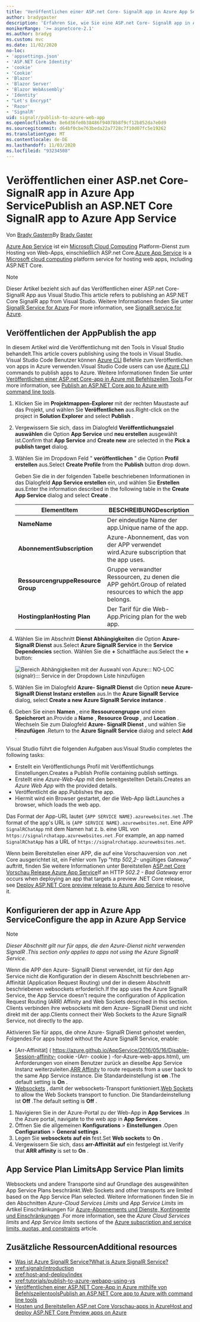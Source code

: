 ```yaml
---
title: 'Veröffentlichen einer ASP.net Core- SignalR app in Azure App Service'
author: bradygaster
description: 'Erfahren Sie, wie Sie eine ASP.net Core- SignalR app in Azure App Service veröffentlichen.'
monikerRange: '>= aspnetcore-2.1'
ms.author: bradyg
ms.custom: mvc
ms.date: 11/02/2020
no-loc:
- 'appsettings.json'
- 'ASP.NET Core Identity'
- 'cookie'
- 'Cookie'
- 'Blazor'
- 'Blazor Server'
- 'Blazor WebAssembly'
- 'Identity'
- "Let's Encrypt"
- 'Razor'
- 'SignalR'
uid: signalr/publish-to-azure-web-app
ms.openlocfilehash: 8e6d36fe0b38486f94078b8f9cf12b852da7e0d9
ms.sourcegitcommit: d64bf0cbe763beda22a7728c7f10d07fc5e19262
ms.translationtype: MT
ms.contentlocale: de-DE
ms.lasthandoff: 11/03/2020
ms.locfileid: "93234508"
---
```

# <a name="publish-an-aspnet-core-no-locsignalr-app-to-azure-app-service"></a><span data-ttu-id="3991f-103">Veröffentlichen einer ASP.net Core- SignalR app in Azure App Service</span><span class="sxs-lookup"><span data-stu-id="3991f-103">Publish an ASP.NET Core SignalR app to Azure App Service</span></span>

<span data-ttu-id="3991f-104">Von [Brady Gastern](https://twitter.com/bradygaster)</span><span class="sxs-lookup"><span data-stu-id="3991f-104">By [Brady Gaster](https://twitter.com/bradygaster)</span></span>

<span data-ttu-id="3991f-105">[Azure App Service](/azure/app-service/app-service-web-overview) ist ein [Microsoft Cloud Computing](https://azure.microsoft.com/) Platform-Dienst zum Hosting von Web-Apps, einschließlich ASP.net Core.</span><span class="sxs-lookup"><span data-stu-id="3991f-105">[Azure App Service](/azure/app-service/app-service-web-overview) is a [Microsoft cloud computing](https://azure.microsoft.com/) platform service for hosting web apps, including ASP.NET Core.</span></span>

> [!NOTE]
> <span data-ttu-id="3991f-106">Dieser Artikel bezieht sich auf das Veröffentlichen einer ASP.net Core- SignalR App aus Visual Studio.</span><span class="sxs-lookup"><span data-stu-id="3991f-106">This article refers to publishing an ASP.NET Core SignalR app from Visual Studio.</span></span> <span data-ttu-id="3991f-107">Weitere Informationen finden Sie unter [ SignalR Service for Azure](https://azure.microsoft.com/services/signalr-service).</span><span class="sxs-lookup"><span data-stu-id="3991f-107">For more information, see [SignalR service for Azure](https://azure.microsoft.com/services/signalr-service).</span></span>

## <a name="publish-the-app"></a><span data-ttu-id="3991f-108">Veröffentlichen der App</span><span class="sxs-lookup"><span data-stu-id="3991f-108">Publish the app</span></span>

<span data-ttu-id="3991f-109">In diesem Artikel wird die Veröffentlichung mit den Tools in Visual Studio behandelt.</span><span class="sxs-lookup"><span data-stu-id="3991f-109">This article covers publishing using the tools in Visual Studio.</span></span> <span data-ttu-id="3991f-110">Visual Studio Code Benutzer können [Azure CLI](/cli/azure) Befehle zum Veröffentlichen von apps in Azure verwenden.</span><span class="sxs-lookup"><span data-stu-id="3991f-110">Visual Studio Code users can use [Azure CLI](/cli/azure) commands to publish apps to Azure.</span></span> <span data-ttu-id="3991f-111">Weitere Informationen finden Sie unter [Veröffentlichen einer ASP.net Core-app in Azure mit Befehlszeilen Tools](/azure/app-service/app-service-web-get-started-dotnet).</span><span class="sxs-lookup"><span data-stu-id="3991f-111">For more information, see [Publish an ASP.NET Core app to Azure with command line tools](/azure/app-service/app-service-web-get-started-dotnet).</span></span>

1. <span data-ttu-id="3991f-112">Klicken Sie im **Projektmappen-Explorer** mit der rechten Maustaste auf das Projekt, und wählen Sie **Veröffentlichen** aus.</span><span class="sxs-lookup"><span data-stu-id="3991f-112">Right-click on the project in **Solution Explorer** and select **Publish** .</span></span>

1. <span data-ttu-id="3991f-113">Vergewissern Sie sich, dass im Dialogfeld **Veröffentlichungsziel auswählen** die Option **App Service** und **neu erstellen** ausgewählt ist.</span><span class="sxs-lookup"><span data-stu-id="3991f-113">Confirm that **App Service** and **Create new** are selected in the **Pick a publish target** dialog.</span></span>

1. <span data-ttu-id="3991f-114">Wählen Sie im Dropdown Feld " **veröffentlichen** " die Option **Profil erstellen** aus.</span><span class="sxs-lookup"><span data-stu-id="3991f-114">Select **Create Profile** from the **Publish** button drop down.</span></span>

   <span data-ttu-id="3991f-115">Geben Sie die in der folgenden Tabelle beschriebenen Informationen in das Dialogfeld **App Service erstellen** ein, und wählen Sie **Erstellen** aus.</span><span class="sxs-lookup"><span data-stu-id="3991f-115">Enter the information described in the following table in the **Create App Service** dialog and select **Create** .</span></span>

   | <span data-ttu-id="3991f-116">Element</span><span class="sxs-lookup"><span data-stu-id="3991f-116">Item</span></span>               | <span data-ttu-id="3991f-117">BESCHREIBUNG</span><span class="sxs-lookup"><span data-stu-id="3991f-117">Description</span></span> |
   | ------------------ | ----------- |
   | <span data-ttu-id="3991f-118">**Name**</span><span class="sxs-lookup"><span data-stu-id="3991f-118">**Name**</span></span>           | <span data-ttu-id="3991f-119">Der eindeutige Name der app.</span><span class="sxs-lookup"><span data-stu-id="3991f-119">Unique name of the app.</span></span> |
   | <span data-ttu-id="3991f-120">**Abonnement**</span><span class="sxs-lookup"><span data-stu-id="3991f-120">**Subscription**</span></span>   | <span data-ttu-id="3991f-121">Azure-Abonnement, das von der APP verwendet wird.</span><span class="sxs-lookup"><span data-stu-id="3991f-121">Azure subscription that the app uses.</span></span> |
   | <span data-ttu-id="3991f-122">**Ressourcengruppe**</span><span class="sxs-lookup"><span data-stu-id="3991f-122">**Resource Group**</span></span> | <span data-ttu-id="3991f-123">Gruppe verwandter Ressourcen, zu denen die APP gehört.</span><span class="sxs-lookup"><span data-stu-id="3991f-123">Group of related resources to which the app belongs.</span></span> |
   | <span data-ttu-id="3991f-124">**Hostingplan**</span><span class="sxs-lookup"><span data-stu-id="3991f-124">**Hosting Plan**</span></span>   | <span data-ttu-id="3991f-125">Der Tarif für die Web-App.</span><span class="sxs-lookup"><span data-stu-id="3991f-125">Pricing plan for the web app.</span></span> |

1. <span data-ttu-id="3991f-126">Wählen Sie im Abschnitt **Dienst Abhängigkeiten** die Option **Azure- SignalR Dienst** aus.</span><span class="sxs-lookup"><span data-stu-id="3991f-126">Select **Azure SignalR Service** in the **Service Dependencies** section.</span></span> <span data-ttu-id="3991f-127">Wählen Sie die **+** Schaltfläche aus:</span><span class="sxs-lookup"><span data-stu-id="3991f-127">Select the **+** button:</span></span>

   ![Bereich Abhängigkeiten mit der Auswahl von Azure::: NO-LOC (signalr)::: Service in der Dropdown Liste hinzufügen](publish-to-azure-web-app/_static/signalr-service-dependency.png)

1. <span data-ttu-id="3991f-129">Wählen Sie im Dialogfeld **Azure- SignalR Dienst** die Option **neue Azure- SignalR Dienst Instanz erstellen** aus.</span><span class="sxs-lookup"><span data-stu-id="3991f-129">In the **Azure SignalR Service** dialog, select **Create a new Azure SignalR Service instance** .</span></span>

1. <span data-ttu-id="3991f-130">Geben Sie einen **Namen** , eine **Ressourcengruppe** und einen **Speicherort** an.</span><span class="sxs-lookup"><span data-stu-id="3991f-130">Provide a **Name** , **Resource Group** , and **Location** .</span></span> <span data-ttu-id="3991f-131">Wechseln Sie zum Dialogfeld **Azure- SignalR Dienst** , und wählen Sie **Hinzufügen** .</span><span class="sxs-lookup"><span data-stu-id="3991f-131">Return to the **Azure SignalR Service** dialog and select **Add** .</span></span>

<span data-ttu-id="3991f-132">Visual Studio führt die folgenden Aufgaben aus:</span><span class="sxs-lookup"><span data-stu-id="3991f-132">Visual Studio completes the following tasks:</span></span>

* <span data-ttu-id="3991f-133">Erstellt ein Veröffentlichungs Profil mit Veröffentlichungs Einstellungen.</span><span class="sxs-lookup"><span data-stu-id="3991f-133">Creates a Publish Profile containing publish settings.</span></span>
* <span data-ttu-id="3991f-134">Erstellt eine *Azure-Web-App* mit den bereitgestellten Details.</span><span class="sxs-lookup"><span data-stu-id="3991f-134">Creates an *Azure Web App* with the provided details.</span></span>
* <span data-ttu-id="3991f-135">Veröffentlicht die app.</span><span class="sxs-lookup"><span data-stu-id="3991f-135">Publishes the app.</span></span>
* <span data-ttu-id="3991f-136">Hiermit wird ein Browser gestartet, der die Web-App lädt.</span><span class="sxs-lookup"><span data-stu-id="3991f-136">Launches a browser, which loads the web app.</span></span>

<span data-ttu-id="3991f-137">Das Format der App-URL lautet `{APP SERVICE NAME}.azurewebsites.net` .</span><span class="sxs-lookup"><span data-stu-id="3991f-137">The format of the app's URL is `{APP SERVICE NAME}.azurewebsites.net`.</span></span> <span data-ttu-id="3991f-138">Eine APP `SignalRChatApp` mit dem Namen hat z. b. eine URL von `https://signalrchatapp.azurewebsites.net` .</span><span class="sxs-lookup"><span data-stu-id="3991f-138">For example, an app named `SignalRChatApp` has a URL of `https://signalrchatapp.azurewebsites.net`.</span></span>

<span data-ttu-id="3991f-139">Wenn beim Bereitstellen einer APP, die auf eine Vorschauversion von .net Core ausgerichtet ist, ein Fehler vom Typ "http *502,2-* ungültiges Gateway" auftritt, finden Sie weitere Informationen unter Bereitstellen [ASP.net Core Vorschau Release Azure App Service](xref:host-and-deploy/azure-apps/index#deploy-aspnet-core-preview-release-to-azure-app-service)</span><span class="sxs-lookup"><span data-stu-id="3991f-139">If an HTTP *502.2 - Bad Gateway* error occurs when deploying an app that targets a preview .NET Core release, see [Deploy ASP.NET Core preview release to Azure App Service](xref:host-and-deploy/azure-apps/index#deploy-aspnet-core-preview-release-to-azure-app-service) to resolve it.</span></span>

## <a name="configure-the-app-in-azure-app-service"></a><span data-ttu-id="3991f-140">Konfigurieren der app in Azure App Service</span><span class="sxs-lookup"><span data-stu-id="3991f-140">Configure the app in Azure App Service</span></span>

> [!NOTE]
> <span data-ttu-id="3991f-141">*Dieser Abschnitt gilt nur für apps, die den Azure-Dienst nicht verwenden SignalR .*</span><span class="sxs-lookup"><span data-stu-id="3991f-141">*This section only applies to apps not using the Azure SignalR Service.*</span></span>
>
> <span data-ttu-id="3991f-142">Wenn die APP den Azure- SignalR Dienst verwendet, ist für den App Service nicht die Konfiguration der in diesem Abschnitt beschriebenen arr-Affinität (Application Request Routing) und der in diesem Abschnitt beschriebenen websockets erforderlich.</span><span class="sxs-lookup"><span data-stu-id="3991f-142">If the app uses the Azure SignalR Service, the App Service doesn't require the configuration of Application Request Routing (ARR) Affinity and Web Sockets described in this section.</span></span> <span data-ttu-id="3991f-143">Clients verbinden ihre websockets mit dem Azure- SignalR Dienst und nicht direkt mit der app.</span><span class="sxs-lookup"><span data-stu-id="3991f-143">Clients connect their Web Sockets to the Azure SignalR Service, not directly to the app.</span></span>

<span data-ttu-id="3991f-144">Aktivieren Sie für apps, die ohne Azure- SignalR Dienst gehostet werden, Folgendes:</span><span class="sxs-lookup"><span data-stu-id="3991f-144">For apps hosted without the Azure SignalR Service, enable:</span></span>

* <span data-ttu-id="3991f-145">[Arr-Affinität] ( https://azure.github.io/AppService/2016/05/16/Disable-Session-affinity- cookie -(Arr- cookie ) -for-Azure-web-apps.html), um Anforderungen von einem Benutzer zurück an dieselbe App Service Instanz weiterzuleiten.</span><span class="sxs-lookup"><span data-stu-id="3991f-145">[ARR Affinity](https://azure.github.io/AppService/2016/05/16/Disable-Session-affinity-cookie-(ARR-cookie)-for-Azure-web-apps.html) to route requests from a user back to the same App Service instance.</span></span> <span data-ttu-id="3991f-146">Die Standardeinstellung ist **on** .</span><span class="sxs-lookup"><span data-stu-id="3991f-146">The default setting is **On** .</span></span>
* <span data-ttu-id="3991f-147">[Websockets](xref:fundamentals/websockets) , damit der websockets-Transport funktioniert.</span><span class="sxs-lookup"><span data-stu-id="3991f-147">[Web Sockets](xref:fundamentals/websockets) to allow the Web Sockets transport to function.</span></span> <span data-ttu-id="3991f-148">Die Standardeinstellung ist **Off** .</span><span class="sxs-lookup"><span data-stu-id="3991f-148">The default setting is **Off** .</span></span>

1. <span data-ttu-id="3991f-149">Navigieren Sie in der Azure-Portal zu der Web-App in **App Services** .</span><span class="sxs-lookup"><span data-stu-id="3991f-149">In the Azure portal, navigate to the web app in **App Services** .</span></span>
1. <span data-ttu-id="3991f-150">Öffnen Sie die allgemeinen **Konfigurations**  >  **Einstellungen** .</span><span class="sxs-lookup"><span data-stu-id="3991f-150">Open **Configuration** > **General settings** .</span></span>
1. <span data-ttu-id="3991f-151">Legen Sie **websockets** **auf ein** fest.</span><span class="sxs-lookup"><span data-stu-id="3991f-151">Set **Web sockets** to **On** .</span></span>
1. <span data-ttu-id="3991f-152">Vergewissern Sie sich, dass **arr-Affinität** **auf** ein festgelegt ist.</span><span class="sxs-lookup"><span data-stu-id="3991f-152">Verify that **ARR affinity** is set to **On** .</span></span>

## <a name="app-service-plan-limits"></a><span data-ttu-id="3991f-153">App Service Plan Limits</span><span class="sxs-lookup"><span data-stu-id="3991f-153">App Service Plan limits</span></span>

<span data-ttu-id="3991f-154">Websockets und andere Transporte sind auf Grundlage des ausgewählten App Service Plans beschränkt.</span><span class="sxs-lookup"><span data-stu-id="3991f-154">Web Sockets and other transports are limited based on the App Service Plan selected.</span></span> <span data-ttu-id="3991f-155">Weitere Informationen finden Sie in den Abschnitten *Azure-Cloud Services Limits* und *App Service Limits* im Artikel Einschränkungen für [Azure-Abonnements und Dienste, Kontingente und Einschränkungen](/azure/azure-subscription-service-limits#app-service-limits) .</span><span class="sxs-lookup"><span data-stu-id="3991f-155">For more information, see the *Azure Cloud Services limits* and *App Service limits* sections of the [Azure subscription and service limits, quotas, and constraints](/azure/azure-subscription-service-limits#app-service-limits) article.</span></span>

## <a name="additional-resources"></a><span data-ttu-id="3991f-156">Zusätzliche Ressourcen</span><span class="sxs-lookup"><span data-stu-id="3991f-156">Additional resources</span></span>

* [<span data-ttu-id="3991f-157">Was ist Azure SignalR Service?</span><span class="sxs-lookup"><span data-stu-id="3991f-157">What is Azure SignalR Service?</span></span>](/azure/azure-signalr/signalr-overview)
* <xref:signalr/introduction>
* <xref:host-and-deploy/index>
* <xref:tutorials/publish-to-azure-webapp-using-vs>
* [<span data-ttu-id="3991f-158">Veröffentlichen einer ASP.NET Core-App in Azure mithilfe von Befehlszeilentools</span><span class="sxs-lookup"><span data-stu-id="3991f-158">Publish an ASP.NET Core app to Azure with command line tools</span></span>](/azure/app-service/app-service-web-get-started-dotnet)
* [<span data-ttu-id="3991f-159">Hosten und Bereitstellen ASP.net Core Vorschau-apps in Azure</span><span class="sxs-lookup"><span data-stu-id="3991f-159">Host and deploy ASP.NET Core Preview apps on Azure</span></span>](xref:host-and-deploy/azure-apps/index#deploy-aspnet-core-preview-release-to-azure-app-service)
